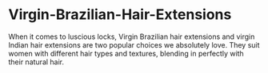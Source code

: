 # Virgin-Brazilian-Hair-Extensions
When it comes to luscious locks, Virgin Brazilian hair extensions and virgin Indian hair extensions are two popular choices we absolutely love. They suit women with different hair types and textures, blending in perfectly with their natural hair.
